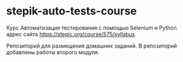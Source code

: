 # stepik-auto-tests-course
Курс Автоматизация тестирования c помощью Selenium и Python  
адрес сайта https://stepic.org/course/575/syllabus

Репозиторий для размещения домашних заданий.
В репозиторий добавлены работы второго модуля.
